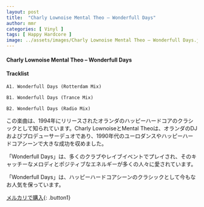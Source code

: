 ```yaml
---
layout: post
title:  "Charly Lownoise Mental Theo – Wonderfull Days"
author: mmr
categories: [ Vinyl ]
tags: [ Happy Hardcore ]
image: ../assets/images/Charly Lownoise Mental Theo – Wonderfull Days.jpg
---
```


#### Charly Lownoise Mental Theo – Wonderfull Days

#### Tracklist
```md
A1. Wonderfull Days (Rotterdam Mix)

B1. Wonderfull Days (Trance Mix)

B2. Wonderfull Days (Radio Mix)
```

この楽曲は、1994年にリリースされたオランダのハッピーハードコアのクラシックとして知られています。Charly LownoiseとMental Theoは、オランダのDJおよびプロデューサーデュオであり、1990年代のユーロダンスやハッピーハードコアシーンで大きな成功を収めました。

「Wonderfull Days」は、多くのクラブやレイブイベントでプレイされ、そのキャッチーなメロディとポジティブなエネルギーが多くの人々に愛されています。

「Wonderfull Days」は、ハッピーハードコアシーンのクラシックとして今もなお人気を保っています。


[メルカリで購入](https://jp.mercari.com/item/m75641849316){: .button1}
